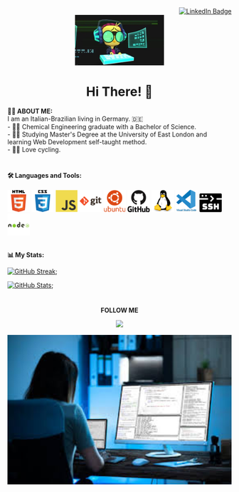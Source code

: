  <div id="badges" align="right">
  <a target="_blank" href="https://www.linkedin.com/in/zjessica94">
    <img src="https://img.shields.io/badge/LinkedIn-blue?style=for-the-badge&logo=linkedin&logoColor=white" alt="LinkedIn Badge"/>
  </a>
  </div>
<div id="header" align="center">
  <img src="https://raw.githubusercontent.com/Zarinha/Zarinha/main/images/giphy.webp" width="200">
  <h1><strong>Hi There!</strong> 👋 </h1>
</div>
  
  <strong>:woman_technologist: ABOUT ME:</strong><br>
   I am an Italian-Brazilian living in Germany. 🇩🇪 <br>
    - 👩‍🔬 Chemical Engineering graduate with a Bachelor of Science.<br>
    - 👩‍🎓 Studying Master's Degree at the University of East London and learning Web Development self-taught method. <br>
    - 🚴‍♀️ Love cycling.
<h1></h1>
<h4>
🛠️ Languages and Tools:</h4>
<div>
<img src="https://raw.githubusercontent.com/Zarinha/Zarinha/7c44090a278e43b7946ed70634d4afaba2759f94/images/html5-original-wordmark.svg" width=50>
  <img src="https://raw.githubusercontent.com/Zarinha/Zarinha/d18bd97225db675d4b074d1f116a48d81b2bbdfa/images/css3-original-wordmark%20(1).svg" width=50>
  <img src="https://raw.githubusercontent.com/Zarinha/Zarinha/d18bd97225db675d4b074d1f116a48d81b2bbdfa/images/javascript-original.svg" width=50>
  <img src="https://raw.githubusercontent.com/Zarinha/Zarinha/d18bd97225db675d4b074d1f116a48d81b2bbdfa/images/git-original-wordmark.svg" width=50>
 <img src="https://raw.githubusercontent.com/Zarinha/Zarinha/f0679abfdd1861591aac19d1e25dde9efb863648/images/ubuntu-plain-wordmark.svg" width=50>
 <img src="https://raw.githubusercontent.com/Zarinha/Zarinha/f0679abfdd1861591aac19d1e25dde9efb863648/images/github-original-wordmark.svg" width=50>
  <img src="https://raw.githubusercontent.com/Zarinha/Zarinha/d18bd97225db675d4b074d1f116a48d81b2bbdfa/images/linux-original.svg" width=50>
  <img src="https://raw.githubusercontent.com/Zarinha/Zarinha/d18bd97225db675d4b074d1f116a48d81b2bbdfa/images/vscode-original-wordmark.svg" width=50>
  <img src="https://raw.githubusercontent.com/Zarinha/Zarinha/f0679abfdd1861591aac19d1e25dde9efb863648/images/ssh.svg" width=50>
  <img src="https://raw.githubusercontent.com/Zarinha/Zarinha/e6cf0d87d464c04149ac7aaec520e36e1e0e9411/images/nodejs-original-wordmark.svg" width=50>
 
 
  </div>
  <div>
<h2></h2>
  <strong> 📊 My Stats:</strong>
 
[![GitHub Streak](http://github-readme-streak-stats.herokuapp.com?user=Zarinha&theme=bear&date_format=M%20j%5B%2C%20Y%5D)](http://github-readme-streak-stats.herokuapp.com?user=Zarinha&theme=bear&date_format=M%20j%5B%2C%20Y%5D);
 
 
[![GitHub Stats](https://github-readme-stats.vercel.app/api?username=zarinha&theme=bear&date_format=M%20j%5B%2C%20Y%5D)](https://github-readme-stats.vercel.app/api?username=zarinha&theme=bear&date_format=M%20j%5B%2C%20Y%5D);
  

 </div>

<h1></h1>
<div id="footer" align="center">
 <p><strong>FOLLOW ME</strong><p>
<p><a class="github-button" href="https://github.com/Zarinha" "Follow @Zarinha on GitHub"><img src="https://img.shields.io/badge/GitHub-100000?style=for-the-badge&logo=github&logoColor=white"></a></p>
 
 <img src="https://github.com/Zarinha/Zarinha/blob/main/images/images.jpeg?raw=true" alt="coding woman" width=600>
